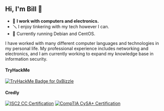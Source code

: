 ## Hi, I'm Bill 👋

- 🔭 **I work with computers and electronics.**
- 🪛 I enjoy tinkering with my tech however I can.
- 🐧 Currently running Debian and CentOS.

I have worked with many different computer languages and technologies in my personal life. My professional experience includes networking and electronics, and I am currently working to expand my knowledge base in information security.

#### TryHackMe
[<img src="https://tryhackme-badges.s3.amazonaws.com/0xBizzle.png?" alt="TryHackMe Badge for 0xBizzle">](https://tryhackme.com/p/0xBizzle)

#### Credly
[<img src="https://github.com/whudson/whudson/assets/519003/954d4787-8a8b-4db7-abc9-f033b77c4fbe" alt="ISC2 CC Certification">](https://www.credly.com/badges/1dd41eaf-49c6-4cf3-aac2-53086be34561/public_url)
[<img src="https://github.com/whudson/whudson/assets/519003/1c10a41d-bccb-4e6e-863e-ccd1dad9bc6f" alt="CompTIA CySA+ Certification">](https://www.credly.com/badges/b1623f9f-cfdf-417c-925f-cf2d11927348/public_url)
